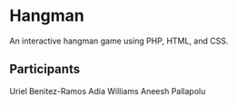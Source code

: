 # Hangman
An interactive hangman game using PHP, HTML, and CSS.

## Participants
Uriel Benitez-Ramos
Adia Williams
Aneesh Pallapolu
